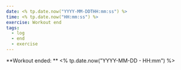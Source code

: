 ```yaml
---
date: <% tp.date.now("YYYY-MM-DDTHH:mm:ss") %>
time: <% tp.date.now("HH:mm:ss") %>
exercise: Workout end
tags:
  - log
  - end
  - exercise
---
```


**Workout ended: ** <% tp.date.now("YYYY-MM-DD - HH:mm") %>
